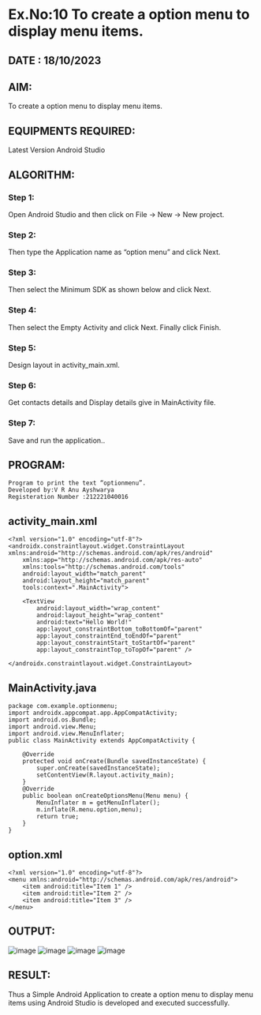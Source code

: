 # Ex.No:10 To create a option menu to display menu items.

## DATE : 18/10/2023

## AIM:
To create a option menu to display menu items.

## EQUIPMENTS REQUIRED:
Latest Version Android Studio

## ALGORITHM:

### Step 1:
Open Android Studio and then click on File -> New -> New project.

### Step 2:
Then type the Application name as “option menu” and click Next. 

### Step 3: 
Then select the Minimum SDK as shown below and click Next.

### Step 4:
Then select the Empty Activity and click Next. Finally click Finish.

### Step 5:
Design layout in activity_main.xml.

### Step 6:
Get contacts details and Display details give in MainActivity file.

### Step 7:
Save and run the application.. 

## PROGRAM:
```
Program to print the text “optionmenu”.
Developed by:V R Anu Ayshwarya
Registeration Number :212221040016
```

## activity_main.xml
```
<?xml version="1.0" encoding="utf-8"?>
<androidx.constraintlayout.widget.ConstraintLayout xmlns:android="http://schemas.android.com/apk/res/android"
    xmlns:app="http://schemas.android.com/apk/res-auto"
    xmlns:tools="http://schemas.android.com/tools"
    android:layout_width="match_parent"
    android:layout_height="match_parent"
    tools:context=".MainActivity">

    <TextView
        android:layout_width="wrap_content"
        android:layout_height="wrap_content"
        android:text="Hello World!"
        app:layout_constraintBottom_toBottomOf="parent"
        app:layout_constraintEnd_toEndOf="parent"
        app:layout_constraintStart_toStartOf="parent"
        app:layout_constraintTop_toTopOf="parent" />

</androidx.constraintlayout.widget.ConstraintLayout>
```

## MainActivity.java
```
package com.example.optionmenu;
import androidx.appcompat.app.AppCompatActivity;
import android.os.Bundle;
import android.view.Menu;
import android.view.MenuInflater;
public class MainActivity extends AppCompatActivity {

    @Override
    protected void onCreate(Bundle savedInstanceState) {
        super.onCreate(savedInstanceState);
        setContentView(R.layout.activity_main);
    }
    @Override
    public boolean onCreateOptionsMenu(Menu menu) {
        MenuInflater m = getMenuInflater();
        m.inflate(R.menu.option,menu);
        return true;
    }
}
```
## option.xml
```
<?xml version="1.0" encoding="utf-8"?>
<menu xmlns:android="http://schemas.android.com/apk/res/android">
    <item android:title="Item 1" />
    <item android:title="Item 2" />
    <item android:title="Item 3" />
</menu>
```

## OUTPUT:
![image](https://github.com/Anuayshh/Expt-9/assets/127651217/8862cc97-bf56-4e59-a857-d3527f12bf98)
![image](https://github.com/Anuayshh/Expt-9/assets/127651217/81a019af-60a1-42c4-8e0a-051ce2cea4bb)
![image](https://github.com/Anuayshh/Expt-9/assets/127651217/e222c9b8-064b-4c3b-9ee1-865ec378df43)
![image](https://github.com/Anuayshh/Expt-9/assets/127651217/5622c2ba-19aa-4a2b-aeb1-15c8bbbd14ee)

## RESULT:
Thus a Simple Android Application to create a option menu to display menu items using Android Studio is developed and executed successfully.
